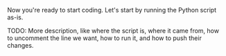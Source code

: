 Now you're ready to start coding. Let's start by running the Python script as-is.

TODO: More description, like where the script is, where it came from, how to uncomment the line we want, how to run it, and how to push their changes.

